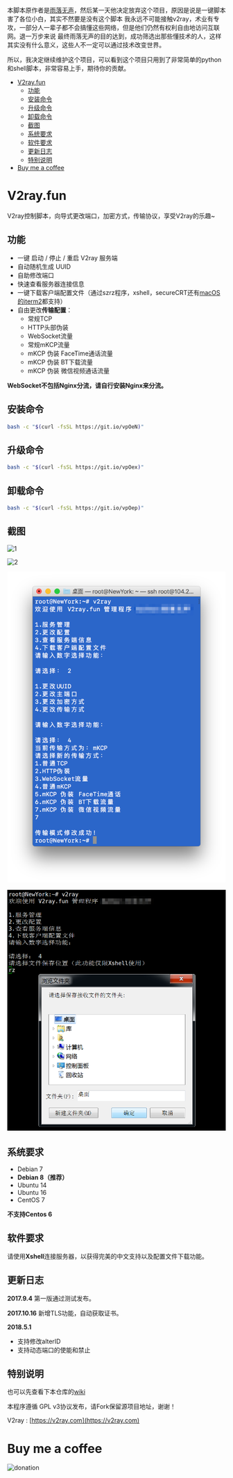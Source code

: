本脚本原作者是[雨落无声](https://github.com/YLWS-4617)，然后某一天他决定放弃这个项目，原因是说是一键脚本害了各位小白，其实不然要是没有这个脚本
我永远不可能接触v2ray，术业有专攻，一部分人一辈子都不会搞懂这些网络，但是他们仍然有权利自由地访问互联网。退一万步来说
最终雨落无声的目的达到，成功筛选出那些懂技术的人，这样其实没有什么意义，这些人不一定可以通过技术改变世界。

所以，我决定继续维护这个项目，可以看到这个项目只用到了非常简单的python和shell脚本，非常容易上手，期待你的贡献。

<!-- vim-markdown-toc GFM -->

* [V2ray.fun](#v2rayfun)
    * [功能](#功能)
    * [安装命令](#安装命令)
    * [升级命令](#升级命令)
    * [卸载命令](#卸载命令)
    * [截图](#截图)
    * [系统要求](#系统要求)
    * [软件要求](#软件要求)
    * [更新日志](#更新日志)
    * [特别说明](#特别说明)
* [Buy me a coffee](#buy-me-a-coffee)

<!-- vim-markdown-toc -->

# V2ray.fun

V2ray控制脚本，向导式更改端口，加密方式，传输协议，享受V2ray的乐趣~


## 功能

- 一键 启动 / 停止 / 重启 V2ray 服务端
- 自动随机生成 UUID
- 自助修改端口
- 快速查看服务器连接信息
- 一键下载客户端配置文件（通过szrz程序，xshell，secureCRT还有[macOS的iterm2](https://github.com/tracyone/v2ray.fun/wiki/MAC使用RZ、SZ远程上传下载文件都支持)都支持）
- 自由更改**传输配置**：
  - 常规TCP
  - HTTP头部伪装
  - WebSocket流量
  - 常规mKCP流量
  - mKCP 伪装 FaceTime通话流量
  - mKCP 伪装 BT下载流量
  - mKCP 伪装 微信视频通话流量

**WebSocket不包括Nginx分流，请自行安装Nginx来分流。**

## 安装命令

```bash
bash -c "$(curl -fsSL https://git.io/vpOeN)"
```

## 升级命令
```bash
bash -c "$(curl -fsSL https://git.io/vpOex)"
```

## 卸载命令
```bash
bash -c "$(curl -fsSL https://git.io/vpOep)"
```


## 截图

![1](1.png)

![2](2.png)

![3](3.png)

![4](4.png)

## 系统要求

- Debian 7 
- **Debian 8（推荐）**
- Ubuntu 14 
- Ubuntu 16 
- CentOS 7

**不支持Centos 6**

## 软件要求

请使用**Xshell**连接服务器，以获得完美的中文支持以及配置文件下载功能。

## 更新日志

**2017.9.4**
第一版通过测试发布。

**2017.10.16**
新增TLS功能，自动获取证书。

**2018.5.1**

- 支持修改alterID
- 支持动态端口的使能和禁止

## 特别说明

也可以先查看下本仓库的[wiki](https://github.com/tracyone/v2ray.fun/wiki)

本程序遵循 GPL v3协议发布，请Fork保留源项目地址，谢谢！

V2ray : [https://v2ray.com](https://v2ray.com)

# Buy me a coffee

![donation](https://cloud.githubusercontent.com/assets/4246425/24827592/553bc732-1c7f-11e7-8207-284cccbc2e5c.jpg)
